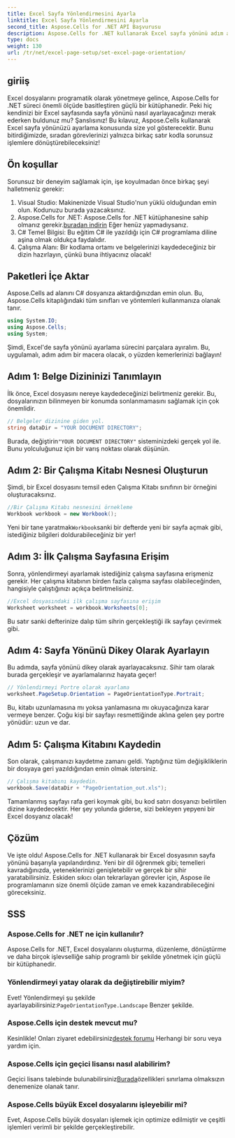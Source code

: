 ```yaml
---
title: Excel Sayfa Yönlendirmesini Ayarla
linktitle: Excel Sayfa Yönlendirmesini Ayarla
second_title: Aspose.Cells for .NET API Başvurusu
description: Aspose.Cells for .NET kullanarak Excel sayfa yönünü adım adım nasıl ayarlayacağınızı öğrenin. Optimize edilmiş sonuçlar alın.
type: docs
weight: 130
url: /tr/net/excel-page-setup/set-excel-page-orientation/
---
```

## giriiş

Excel dosyalarını programatik olarak yönetmeye gelince, Aspose.Cells for .NET süreci önemli ölçüde basitleştiren güçlü bir kütüphanedir. Peki hiç kendinizi bir Excel sayfasında sayfa yönünü nasıl ayarlayacağınızı merak ederken buldunuz mu? Şanslısınız! Bu kılavuz, Aspose.Cells kullanarak Excel sayfa yönünüzü ayarlama konusunda size yol gösterecektir. Bunu bitirdiğimizde, sıradan görevlerinizi yalnızca birkaç satır kodla sorunsuz işlemlere dönüştürebileceksiniz!

## Ön koşullar

Sorunsuz bir deneyim sağlamak için, işe koyulmadan önce birkaç şeyi halletmeniz gerekir:

1. Visual Studio: Makinenizde Visual Studio'nun yüklü olduğundan emin olun. Kodunuzu burada yazacaksınız.
2.  Aspose.Cells for .NET: Aspose.Cells for .NET kütüphanesine sahip olmanız gerekir.[buradan indirin](https://releases.aspose.com/cells/net/) Eğer henüz yapmadıysanız.
3. C# Temel Bilgisi: Bu eğitim C# ile yazıldığı için C# programlama diline aşina olmak oldukça faydalıdır.
4. Çalışma Alanı: Bir kodlama ortamı ve belgelerinizi kaydedeceğiniz bir dizin hazırlayın, çünkü buna ihtiyacınız olacak!

## Paketleri İçe Aktar

Aspose.Cells ad alanını C# dosyanıza aktardığınızdan emin olun. Bu, Aspose.Cells kitaplığındaki tüm sınıfları ve yöntemleri kullanmanıza olanak tanır.

```csharp
using System.IO;
using Aspose.Cells;
using System;
```

Şimdi, Excel'de sayfa yönünü ayarlama sürecini parçalara ayıralım. Bu, uygulamalı, adım adım bir macera olacak, o yüzden kemerlerinizi bağlayın!

## Adım 1: Belge Dizininizi Tanımlayın

İlk önce, Excel dosyasını nereye kaydedeceğinizi belirtmeniz gerekir. Bu, dosyalarınızın bilinmeyen bir konumda sonlanmamasını sağlamak için çok önemlidir.

```csharp
// Belgeler dizinine giden yol.
string dataDir = "YOUR DOCUMENT DIRECTORY";
```

 Burada, değiştirin`"YOUR DOCUMENT DIRECTORY"` sisteminizdeki gerçek yol ile. Bunu yolculuğunuz için bir varış noktası olarak düşünün.

## Adım 2: Bir Çalışma Kitabı Nesnesi Oluşturun

Şimdi, bir Excel dosyasını temsil eden Çalışma Kitabı sınıfının bir örneğini oluşturacaksınız.

```csharp
//Bir Çalışma Kitabı nesnesini örnekleme
Workbook workbook = new Workbook();
```

 Yeni bir tane yaratmak`Workbook`sanki bir defterde yeni bir sayfa açmak gibi, istediğiniz bilgileri doldurabileceğiniz bir yer!

## Adım 3: İlk Çalışma Sayfasına Erişim

Sonra, yönlendirmeyi ayarlamak istediğiniz çalışma sayfasına erişmeniz gerekir. Her çalışma kitabının birden fazla çalışma sayfası olabileceğinden, hangisiyle çalıştığınızı açıkça belirtmelisiniz.

```csharp
//Excel dosyasındaki ilk çalışma sayfasına erişim
Worksheet worksheet = workbook.Worksheets[0];
```

Bu satır sanki defterinize dalıp tüm sihrin gerçekleştiği ilk sayfayı çevirmek gibi.

## Adım 4: Sayfa Yönünü Dikey Olarak Ayarlayın

Bu adımda, sayfa yönünü dikey olarak ayarlayacaksınız. Sihir tam olarak burada gerçekleşir ve ayarlamalarınız hayata geçer!

```csharp
// Yönlendirmeyi Portre olarak ayarlama
worksheet.PageSetup.Orientation = PageOrientationType.Portrait;
```

Bu, kitabı uzunlamasına mı yoksa yanlamasına mı okuyacağınıza karar vermeye benzer. Çoğu kişi bir sayfayı resmettiğinde aklına gelen şey portre yönüdür: uzun ve dar.

## Adım 5: Çalışma Kitabını Kaydedin

Son olarak, çalışmanızı kaydetme zamanı geldi. Yaptığınız tüm değişikliklerin bir dosyaya geri yazıldığından emin olmak istersiniz.

```csharp
// Çalışma kitabını kaydedin.
workbook.Save(dataDir + "PageOrientation_out.xls");
```

Tamamlanmış sayfayı rafa geri koymak gibi, bu kod satırı dosyanızı belirtilen dizine kaydedecektir. Her şey yolunda giderse, sizi bekleyen yepyeni bir Excel dosyanız olacak!

## Çözüm

Ve işte oldu! Aspose.Cells for .NET kullanarak bir Excel dosyasının sayfa yönünü başarıyla yapılandırdınız. Yeni bir dil öğrenmek gibi; temelleri kavradığınızda, yeteneklerinizi genişletebilir ve gerçek bir sihir yaratabilirsiniz. Eskiden sıkıcı olan tekrarlayan görevler için, Aspose ile programlamanın size önemli ölçüde zaman ve emek kazandırabileceğini göreceksiniz.

## SSS

### Aspose.Cells for .NET ne için kullanılır?
Aspose.Cells for .NET, Excel dosyalarını oluşturma, düzenleme, dönüştürme ve daha birçok işlevselliğe sahip programlı bir şekilde yönetmek için güçlü bir kütüphanedir.

### Yönlendirmeyi yatay olarak da değiştirebilir miyim?
 Evet! Yönlendirmeyi şu şekilde ayarlayabilirsiniz:`PageOrientationType.Landscape` Benzer şekilde.

### Aspose.Cells için destek mevcut mu?
 Kesinlikle! Onları ziyaret edebilirsiniz[destek forumu](https://forum.aspose.com/c/cells/9) Herhangi bir soru veya yardım için.

### Aspose.Cells için geçici lisansı nasıl alabilirim?
 Geçici lisans talebinde bulunabilirsiniz[Burada](https://purchase.aspose.com/temporary-license/)özellikleri sınırlama olmaksızın denemenize olanak tanır.

### Aspose.Cells büyük Excel dosyalarını işleyebilir mi?
Evet, Aspose.Cells büyük dosyaları işlemek için optimize edilmiştir ve çeşitli işlemleri verimli bir şekilde gerçekleştirebilir.